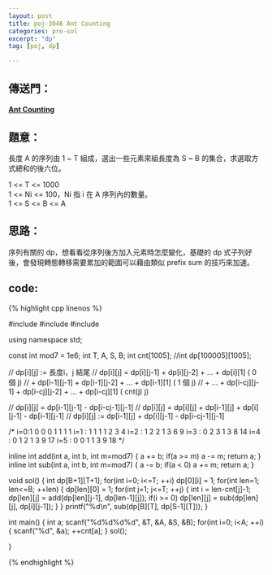 ```yaml
---
layout: post
title: poj-3046 Ant Counting
categories: pro-sol
excerpt: "dp"
tag: [poj, dp]

---
```


## 傳送門：

#### [Ant Counting](http://poj.org/problem?id=3046)

## 題意：

長度 A 的序列由 1 ~ T 組成，選出一些元素來組長度為 S ~ B 的集合，求選取方式總和的後六位。  

1 <= T <= 1000  
1 <= Ni <= 100，Ni 指 i 在 A 序列內的數量。  
1 <= S <= B <= A

## 思路：

序列有關的 dp，想看看從序列後方加入元素時怎麼變化，基礎的 dp 式子列好後，會發現轉態轉移需要累加的範圍可以藉由類似 prefix sum 的技巧來加速。


## code:

{% highlight cpp linenos %}

#include <iostream>
#include <cstring>
#include <cstdio>

using namespace std;

const int mod7 = 1e6;
int T, A, S, B;
int cnt[1005];
//int dp[100005][1005];

// dp[i][j] := 長度i，j 結尾
// dp[i][j] = dp[i][j-1] + dp[i][j-2] + ... + dp[i][1] ( 0 個 j) 
//          + dp[i-1][j-1] + dp[i-1][j-2] + ... + dp[i-1][1] ( 1 個 j)
//    + ... + dp[i-cj][j-1] + dp[i-cj][j-2] + ... + dp[i-cj][1] ( cnt(j) j)

// dp[i][j] = dp[i-1][j-1] - dp[i-cj-1][j-1]
// dp[i][j] = dp[i][j] + dp[i-1][j] + dp[i][j-1] - dp[i-1][j-1]
// dp[i][j] := dp[i-1][j] + dp[i][j-1] - dp[i-cj-1][j-1]

/* i=0:1 0 0 0    1 1 1 1
   i=1 : 1 1 1    1 2 3 4
   i=2 : 1 2 2    1 3 6 9
   i=3 : 0 2 3    1 3 8 14
   i=4 : 0 1 2    1 3 9 17
   i=5 : 0 0 1    1 3 9 18
 */

inline int add(int a, int b, int m=mod7) {
  a += b;
  if(a >= m) a -= m;
  return a;
}
inline int sub(int a, int b, int m=mod7) {
  a -= b;
  if(a < 0) a += m;
  return a;
}

void sol() {
  int dp[B+1][T+1];
  for(int i=0; i<=T; ++i) dp[0][i] = 1;
  for(int len=1; len<=B; ++len) {
    dp[len][0] = 1;
    for(int j=1; j<=T; ++j) {
      int i = len-cnt[j]-1;
      dp[len][j] = add(dp[len][j-1], dp[len-1][j]);
      if(i >= 0) dp[len][j] = sub(dp[len][j], dp[i][j-1]);
    }
  }
  printf("%d\n", sub(dp[B][T], dp[S-1][T]));
}

int main() {
  int a;
  scanf("%d%d%d%d", &T, &A, &S, &B);
  for(int i=0; i<A; ++i) {
    scanf("%d", &a);
    ++cnt[a];
  }
  sol();

}

{% endhighlight %}
